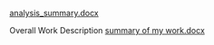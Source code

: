 [analysis_summary.docx](https://github.com/user-attachments/files/20902983/analysis_summary.docx)

Overall Work Description
[summary of my work.docx](https://github.com/user-attachments/files/20903019/summary.of.my.work.docx)
